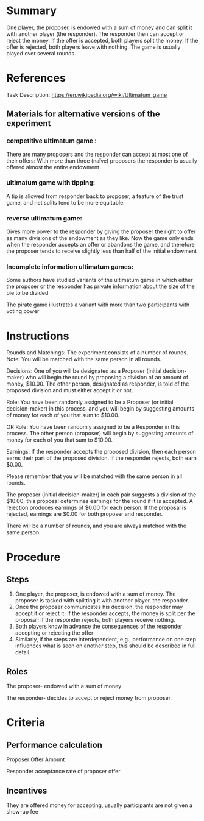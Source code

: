 # Summary
One player, the proposer, is endowed with a sum of money and can split it with another player (the responder). The responder then can accept or reject the money. If the offer is accepted, both players split the money. If the offer is rejected, both players leave with nothing. The game is usually played over several rounds. 

# References
Task Description: https://en.wikipedia.org/wiki/Ultimatum_game


## Materials for alternative versions of the experiment 
### competitive ultimatum game : 
There are many proposers and the responder can accept at most one of their offers: With more than three (naïve) proposers the responder is usually offered almost the entire endowment 
  
### ultimatum game with tipping: 
 A tip is allowed from responder back to proposer, a feature of the trust game, and net splits tend to be more equitable.
   
### reverse ultimatum game: 
 Gives more power to the responder by giving the proposer the right to offer as many divisions of the endowment as they like. Now the game only ends when the responder accepts an offer or abandons the game, and therefore the proposer tends to receive slightly less than half of the initial endowment
   
### Incomplete information ultimatum games: 
 Some authors have studied variants of the ultimatum game in which either the proposer or the responder has private information about the size of the pie to be divided
   
 The pirate game illustrates a variant with more than two participants with voting power
  
  # Instructions 
Rounds and Matchings: The experiment consists of a number of rounds. Note: You will be matched with the same person in all rounds.

Decisions: One of you will be designated as a Proposer (initial decision-maker) who will begin the round by proposing a division of an amount of money, $10.00. The other person, designated as responder, is told of the proposed division and must either accept it or not.

Role: You have been randomly assigned to be a Proposer (or initial decision-maker) in this process, and you will begin by suggesting amounts of money for each of you that sum to $10.00.

OR Role: You have been randomly assigned to be a Responder in this process. The other person (proposer) will begin by suggesting amounts of money for each of you that sum to $10.00.

Earnings: If the responder accepts the proposed division, then each person earns their part of the proposed division. If the responder rejects, both earn $0.00.

Please remember that you will be matched with the same person in all rounds.

The proposer (initial decision-maker) in each pair suggests a division of the $10.00; this proposal determines earnings for the round if it is accepted. A rejection produces earnings of $0.00 for each person. If the proposal is rejected, earnings are $0.00 for both proposer and responder.

There will be a number of rounds, and you are always matched with the same person.

# Procedure
## Steps
1. One player, the proposer, is endowed with a sum of money. The proposer is tasked with splitting it with another player, the responder. 
2. Once the proposer communicates his decision, the responder may accept it or reject it. If the responder accepts, the money is split per the proposal; if the responder rejects, both players receive nothing. 
3. Both players know in advance the consequences of the responder accepting or rejecting the offer
4. Similarly, if the steps are interdependent, e.g., performance on one step influences what is seen on another step, this should be described in full detail.

## Roles 

The proposer- endowed with a sum of money  

The responder- decides to accept or reject money from proposer.

# Criteria
## Performance calculation
Proposer Offer Amount
  
Responder acceptance rate of proposer offer 

## Incentives
They are offered money for accepting, usually participants are not given a show-up fee
